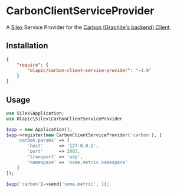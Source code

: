 # CarbonClientServiceProvider

A [Silex](https://github.com/silexphp/Silex) Service Provider for the [Carbon (Graphite's backend) Client](https://github.com/xmarcos/CarbonClient).

## Installation

```json
{
    "require": {
        "olapic/carbon-client-service-provider": "~1.0"
    }
}
```

## Usage

```php
use Silex\Application;
use Olapic\Silex\CarbonClientServiceProvider

$app = new Application();
$app->register(new CarbonClientServiceProvider('carbon'), [
    'carbon.params' => [
        'host'      => '127.0.0.1',
        'port'      => 2003,
        'transport' => 'udp',
        'namespace' => 'some.metric.namespace'
    ]
]);

$app['carbon']->send('some.metric', 1);
```
